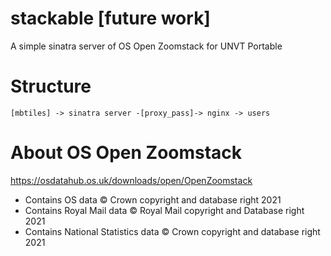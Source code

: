 # stackable [future work]
A simple sinatra server of OS Open Zoomstack for UNVT Portable

# Structure
```
[mbtiles] -> sinatra server -[proxy_pass]-> nginx -> users
```

# About OS Open Zoomstack
https://osdatahub.os.uk/downloads/open/OpenZoomstack

- Contains OS data © Crown copyright and database right 2021
- Contains Royal Mail data © Royal Mail copyright and Database right 2021
- Contains National Statistics data © Crown copyright and database right 2021
